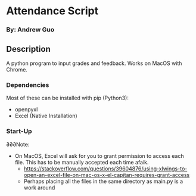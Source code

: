 # Attendance Script

### By: Andrew Guo

## Description

A python program to input grades and feedback. Works on MacOS with Chrome.

### Dependencies

Most of these can be installed with pip (Python3):

- openpyxl
- Excel (Native Installation)

### Start-Up

∂∂∂Note:

- On MacOS, Excel will ask for you to grant permission to access each file. This has to be manually accepted each time afaik.
  - https://stackoverflow.com/questions/39604876/using-xlwings-to-open-an-excel-file-on-mac-os-x-el-capitan-requires-grant-access
  - Perhaps placing all the files in the same directory as main.py is a work around
